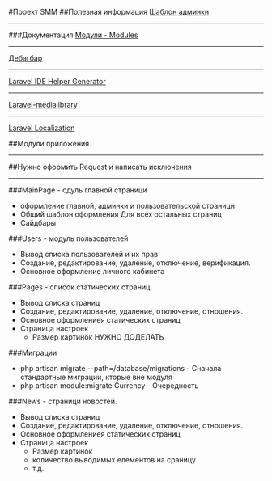 #Проект SMM
##Полезная информация
[Шаблон админки](https://coreui.io/demo/free/3.4.0/index.html)
___

###Документация
[Модули - Modules](https://nwidart.com/laravel-modules/v6/)
___
[Дебагбар](https://github.com/barryvdh/laravel-debugbar)
___
[Laravel IDE Helper Generator](https://github.com/barryvdh/laravel-ide-helper)
___
[Laravel-medialibrary](https://spatie.be/docs/laravel-medialibrary/v9/introduction)
___
[Laravel Localization](https://github.com/mcamara/laravel-localization)

##Модули приложения
___
##Нужно оформить Request и написать исключения
___
###MainPage - одуль главной страници
* оформление главной, админки и пользовательской страници
* Общий шаблон оформления Для всех остальных страниц
* Сайдбары

###Users - модуль пользователей
* Вывод списка пользователей и их прав
* Создание, редактирование, удаление, отключение, верификация.
* Основное оформление личного кабинета

###Pages - список статических страниц
* Вывод списка страниц
* Создание, редактирование, удаление, отключение, отношения.
* Основное оформлениея статических страниц
* Страница настроек
  * Размер картинок НУЖНО ДОДЕЛАТЬ

###Миграции
* php artisan migrate --path=/database/migrations - Сначала стандартные миграции, кторые вне модуля
* php artisan module:migrate Currency  - Очередность


###News - страници новостей.
* Вывод списка страниц
* Создание, редактирование, удаление, отключение, отношения.
* Основное оформлениея статических страниц
* Страница настроек
    * Размер картинок
    * количество выводимых елементов на сраницу
    * т.д.
